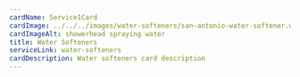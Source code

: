 ```yaml
---
cardName: Service1Card
cardImage: ../../../images/water-softeners/san-antonio-water-softener.webp
cardImageAlt: showerhead spraying water
title: Water Softeners
serviceLink: water-softeners
cardDescription: Water softeners card description
---
```

